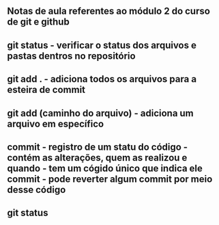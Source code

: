 ## Notas de aula referentes ao módulo 2 do curso de git e github

## git status - verificar o status dos arquivos e pastas dentros no repositório

## git add . - adiciona todos os arquivos para a esteira de commit

## git add (caminho do arquivo) - adiciona um arquivo em específico

## commit - registro de um statu do código -  contém as alterações, quem as realizou e quando  - tem um cógido único que indica ele commit - pode reverter algum commit por meio desse código

## git status





